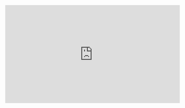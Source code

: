 <iframe width="560" height="315" src="https://www.youtube.com/embed/GBJ3eOmWauQ" title="YouTube video player" frameborder="0" allow="accelerometer; autoplay; clipboard-write; encrypted-media; gyroscope; picture-in-picture" allowfullscreen></iframe>